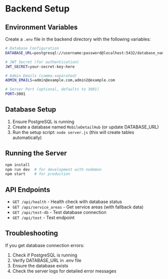 # Backend Setup

## Environment Variables

Create a `.env` file in the backend directory with the following variables:

```bash
# Database Configuration
DATABASE_URL=postgresql://username:password@localhost:5432/database_name

# JWT Secret (for authentication)
JWT_SECRET=your-secret-key-here

# Admin Emails (comma-separated)
ADMIN_EMAILS=admin@example.com,admin2@example.com

# Server Port (optional, defaults to 3001)
PORT=3001
```

## Database Setup

1. Ensure PostgreSQL is running
2. Create a database named `MobileDetailHub` (or update DATABASE_URL)
3. Run the setup script: `node server.js` (this will create tables automatically)

## Running the Server

```bash
npm install
npm run dev  # for development with nodemon
npm start    # for production
```

## API Endpoints

- `GET /api/health` - Health check with database status
- `GET /api/service_areas` - Get service areas (with fallback data)
- `GET /api/test-db` - Test database connection
- `GET /api/test` - Test endpoint

## Troubleshooting

If you get database connection errors:
1. Check if PostgreSQL is running
2. Verify DATABASE_URL in .env file
3. Ensure the database exists
4. Check the server logs for detailed error messages
